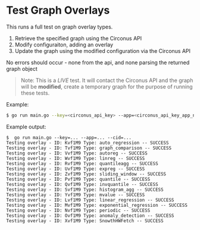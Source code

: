 # Test Graph Overlays

This runs a full test on graph overlay types. 

1. Retrieve the specified graph using the Circonus API
1. Modify configuraiton, adding an overlay
1. Update the graph using the modified configuration via the Circonus API

No errors should occur - none from the api, and none parsing the returned graph object

>Note: This is a *LIVE* test. It will contact the Circonus API and the graph will be **modified**, create a temporary graph for the purpose of running these tests.

Example:

```sh
$ go run main.go --key=<circonus_api_key> --app=<circonus_api_key_app_name> --cid=<graph cid, full cid or just uuid portion>
```

Example output:
```
$  go run main.go --key=... --app=... --cid=...
Testing overlay - ID: Kvf1M9 Type: auto_regression -- SUCCESS
Testing overlay - ID: Tvf1M9 Type: graph_comparison -- SUCCESS
Testing overlay - ID: Vvf1M9 Type: autoreg -- SUCCESS
Testing overlay - ID: Wvf1M9 Type: linreg -- SUCCESS
Testing overlay - ID: Rvf1M9 Type: quantileagg -- SUCCESS
Testing overlay - ID: Uvf1M9 Type: expreg -- SUCCESS
Testing overlay - ID: Zvf1M9 Type: sliding_window -- SUCCESS
Testing overlay - ID: Pvf1M9 Type: quantile -- SUCCESS
Testing overlay - ID: Qvf1M9 Type: invquantile -- SUCCESS
Testing overlay - ID: Svf1M9 Type: histogram_agg -- SUCCESS
Testing overlay - ID: Yvf1M9 Type: mvalue -- SUCCESS
Testing overlay - ID: Lvf1M9 Type: linear_regression -- SUCCESS
Testing overlay - ID: Mvf1M9 Type: exponential_regression -- SUCCESS
Testing overlay - ID: Nvf1M9 Type: periodic -- SUCCESS
Testing overlay - ID: Ovf1M9 Type: anomaly_detection -- SUCCESS
Testing overlay - ID: Xvf1M9 Type: SnowthHWFetch -- SUCCESS
```
